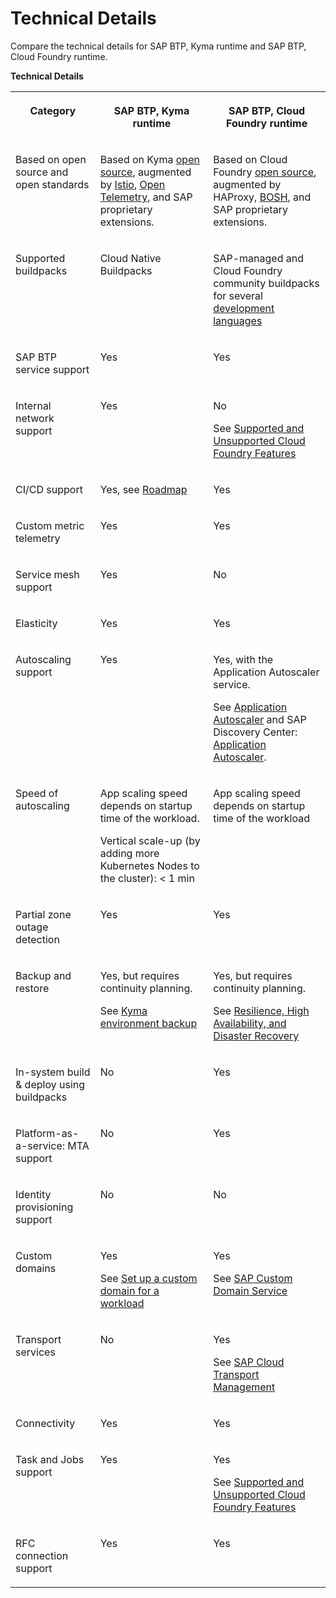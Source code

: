 <!-- loio3d371c16241b472fbf12196a114cddf7 -->

# Technical Details

Compare the technical details for SAP BTP, Kyma runtime and SAP BTP, Cloud Foundry runtime.

**Technical Details**


<table>
<tr>
<th valign="top">

Category

</th>
<th valign="top">

SAP BTP, Kyma runtime

</th>
<th valign="top">

SAP BTP, Cloud Foundry runtime

</th>
</tr>
<tr>
<td valign="top">

Based on open source and open standards

</td>
<td valign="top">

Based on Kyma [open source](https://kyma-project.io/#/), augmented by [Istio](https://istio.io/), [Open Telemetry](https://opentelemetry.io/), and SAP proprietary extensions.

</td>
<td valign="top">

Based on Cloud Foundry [open source](https://www.cloudfoundry.org/), augmented by HAProxy, [BOSH](https://bosh.io/docs/), and SAP proprietary extensions.

</td>
</tr>
<tr>
<td valign="top">

Supported buildpacks

</td>
<td valign="top">

Cloud Native Buildpacks

</td>
<td valign="top">

SAP-managed and Cloud Foundry community buildpacks for several [development languages](https://help.sap.com/docs/btp/sap-business-technology-platform/development-languages?locale=en-US&version=Cloud) 

</td>
</tr>
<tr>
<td valign="top">

SAP BTP service support

</td>
<td valign="top">

Yes

</td>
<td valign="top">

Yes

</td>
</tr>
<tr>
<td valign="top">

Internal network support

</td>
<td valign="top">

Yes

</td>
<td valign="top">

No

See [Supported and Unsupported Cloud Foundry Features](https://help.sap.com/docs/btp/sap-business-technology-platform/cloud-foundry-environment?version=Cloud#supported-and-unsupported-cloud%0Afoundry-features)

</td>
</tr>
<tr>
<td valign="top">

CI/CD support

</td>
<td valign="top">

Yes, see [Roadmap](https://roadmaps.sap.com/board?PRODUCT=73554900100800001771&range=CURRENT-LAST#Q4%202023) 

</td>
<td valign="top">

Yes

</td>
</tr>
<tr>
<td valign="top">

Custom metric telemetry

</td>
<td valign="top">

Yes

</td>
<td valign="top">

Yes

</td>
</tr>
<tr>
<td valign="top">

Service mesh support

</td>
<td valign="top">

Yes

</td>
<td valign="top">

No

</td>
</tr>
<tr>
<td valign="top">

Elasticity

</td>
<td valign="top">

Yes

</td>
<td valign="top">

Yes

</td>
</tr>
<tr>
<td valign="top">

Autoscaling support

</td>
<td valign="top">

Yes

</td>
<td valign="top">

Yes, with the Application Autoscaler service.

See [Application Autoscaler](https://help.sap.com/docs/application-autoscaler/application-autoscaler/what-is-application-autoscaler?version=Cloud&locale=en-US) and SAP Discovery Center: [Application Autoscaler](https://discovery-center.cloud.sap/serviceCatalog/application-autoscaler?tab=feature&region=all&service_plan=standard&commercialModel=cpea).

</td>
</tr>
<tr>
<td valign="top">

Speed of autoscaling

</td>
<td valign="top">

App scaling speed depends on startup time of the workload.

Vertical scale-up \(by adding more Kubernetes Nodes to the cluster\): < 1 min

</td>
<td valign="top">

App scaling speed depends on startup time of the workload

</td>
</tr>
<tr>
<td valign="top">

Partial zone outage detection

</td>
<td valign="top">

Yes

</td>
<td valign="top">

Yes

</td>
</tr>
<tr>
<td valign="top">

Backup and restore

</td>
<td valign="top">

Yes, but requires continuity planning.

See [Kyma environment backup](https://help.sap.com/docs/btp/sap-business-technology-platform/kyma-environment-backup)

</td>
<td valign="top">

Yes, but requires continuity planning.

See [Resilience, High Availability, and Disaster Recovery](https://help.sap.com/docs/btp/sap-business-technology-platform/resilience-high-availability-and-disaster-recovery?version=Cloud)

</td>
</tr>
<tr>
<td valign="top">

In-system build & deploy using buildpacks

</td>
<td valign="top">

No

</td>
<td valign="top">

Yes

</td>
</tr>
<tr>
<td valign="top">

Platform-as-a-service: MTA support

</td>
<td valign="top">

No

</td>
<td valign="top">

Yes

</td>
</tr>
<tr>
<td valign="top">

Identity provisioning support

</td>
<td valign="top">

No

</td>
<td valign="top">

No

</td>
</tr>
<tr>
<td valign="top">

Custom domains

</td>
<td valign="top">

Yes

See [Set up a custom domain for a workload](https://kyma-project.io/#/api-gateway/user/tutorials/01-10-setup-custom-domain-for-workload)

</td>
<td valign="top">

Yes

See [SAP Custom Domain Service](https://help.sap.com/docs/custom-domain?locale=en-US&version=Cloud)

</td>
</tr>
<tr>
<td valign="top">

Transport services

</td>
<td valign="top">

No

</td>
<td valign="top">

Yes

See [SAP Cloud Transport Management](https://discovery-center.cloud.sap/serviceCatalog/cloud-transport-management?region=all)

</td>
</tr>
<tr>
<td valign="top">

Connectivity

</td>
<td valign="top">

Yes

</td>
<td valign="top">

Yes

</td>
</tr>
<tr>
<td valign="top">

Task and Jobs support

</td>
<td valign="top">

Yes

</td>
<td valign="top">

Yes

See [Supported and Unsupported Cloud Foundry Features](https://help.sap.com/docs/btp/sap-business-technology-platform/cloud-foundry-environment?version=Cloud#supported-and-unsupported-cloud%0Afoundry-features)

</td>
</tr>
<tr>
<td valign="top">

RFC connection support

</td>
<td valign="top">

Yes

</td>
<td valign="top">

Yes

</td>
</tr>
</table>

